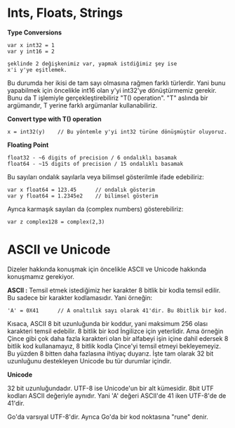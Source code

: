# Ints, Floats, Strings

**Type Conversions**

```
var x int32 = 1
var y int16 = 2

şeklinde 2 değişkenimiz var, yapmak istdiğimiz şey ise
x'i y'ye eşitlemek.
```

Bu durumda her ikisi de tam sayı olmasına rağmen farklı türlerdir. Yani bunu yapabilmek için öncelikle int16 olan y'yi int32'ye dönüştürmemiz gerekir. Bunu da T işlemiyle gerçekleştirebiliriz "T() operation". "T" aslında bir argümandır, T yerine farklı argümanlar kullanabiliriz.

**Convert type with T() operation**

```
x = int32(y)    // Bu yöntemle y'yi int32 türüne dönüşmüştür oluyoruz.
```

**Floating Point**

```
float32 - ~6 digits of precision / 6 ondalıklı basamak
float64 - ~15 digits of precision / 15 ondalıklı basamak
```

Bu sayıları ondalık sayılarla veya bilimsel gösterilmle ifade edebiliriz:

```
var x float64 = 123.45      // ondalık gösterim
var y float64 = 1.2345e2    // bilimsel gösterim
```

Ayrıca karmaşık sayıları da (complex numbers) gösterebiliriz:

```
var z complex128 = complex(2,3)
```

# ASCII ve Unicode

Dizeler hakkında konuşmak için öncelikle ASCII ve Unicode hakkında konuşmamız gerekiyor.

**ASCII :** Temsil etmek istediğimiz her karakter 8 bitlik bir kodla temsil edilir. Bu sadece bir karakter kodlamasıdır. Yani örneğin:

```
'A' = 0X41      // A onaltılık sayı olarak 41'dir. Bu 8bitlik bir kod.
```

Kısaca, ASCII 8 bit uzunluğunda bir koddur, yani maksimum 256 olası karakteri temsil edebilir. 8 bitlik bir kod İngilizce için yeterlidir. Ama örneğin Çince gibi çok daha fazla karakteri olan bir alfabeyi işin içine dahil edersek 8 bitlik kod kullanamayız, 8 bitlik kodla Çince'yi temsil etmeyi bekleyemeyiz. Bu yüzden 8 bitten daha fazlasına ihtiyaç duyarız. İşte tam olarak 32 bit uzunluğunu destekleyen Unicode bu tür durumlar içindir.

**Unicode**

32 bit uzunluğundadır. UTF-8 ise Unicode'un bir alt kümesidir. 8bit UTF kodları ASCII değeriyle aynıdır. Yani 'A' değeri ASCII'de 41 iken UTF-8'de de 41'dir.

Go'da varsıyal UTF-8'dir. Ayrıca Go'da bir kod noktasına "rune" denir.